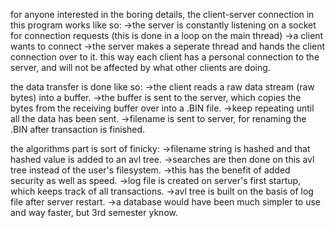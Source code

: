 for anyone interested in the boring details, the client-server connection in this program works like so:
->the server is constantly listening on a socket for connection requests (this is done in a loop on the main thread)
->a client wants to connect
->the server makes a seperate thread and hands the client connection over to it.
this way each client has a personal connection to the server, and will not be affected by what other clients are doing.

the data transfer is done like so:
->the client reads a raw data stream (raw bytes) into a buffer.
->the buffer is sent to the server, which copies the bytes from the receiving buffer over into a .BIN file.
->keep repeating until all the data has been sent.
->filename is sent to server, for renaming the .BIN after transaction is finished.

the algorithms part is sort of finicky:
->filename string is hashed and that hashed value is added to an avl tree.
->searches are then done on this avl tree instead of the user's filesystem.
->this has the benefit of added security as well as speed.
->log file is created on server's first startup, which keeps track of all transactions.
->avl tree is built on the basis of log file after server restart.
->a database would have been much simpler to use and way faster, but 3rd semester yknow.
